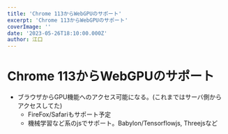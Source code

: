 ```yaml
---
title: 'Chrome 113からWebGPUのサポート'
excerpt: 'Chrome 113からWebGPUのサポート'
coverImage: ''
date: '2023-05-26T18:10:00.000Z'
author: 江口
---
```


# Chrome 113からWebGPUのサポート

- ブラウザからGPU機能へのアクセス可能になる。(これまではサーバ側からアクセスしてた)
	- FireFox/Safariもサポート予定
	- 機械学習など系のjsでサポート。Babylon/Tensorflowjs, Threejsなど
